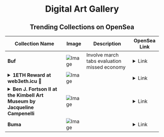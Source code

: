 <div align="center">

# Digital Art Gallery

## Trending Collections on OpenSea

| Collection Name                       | Image                                                                                     | Description                       | OpenSea Link                                                                                          |
|---------------------------------------|-------------------------------------------------------------------------------------------|-----------------------------------|--------------------------------------------------------------------------------------------------------|
| **Buf** | ![Image](https://i.seadn.io/s/raw/files/2543648036755eb28906735c948d824c.jpg?w=500&auto=format?w=200&auto=format) | Involve march tabs evaluation missed economy | <details><summary>Link</summary>[Buf](https://opensea.io/collection/buf-8)</details> |
| **<details><summary>1ETH Reward at web3eth.icu 🎁</summary></details>** | ![Image](https://i.seadn.io/s/raw/files/f3e8295c8cace6c28d4d7ebc130e2370.jpg?w=500&auto=format?w=200&auto=format) |  | <details><summary>Link</summary>[1ETH Reward at web3eth.icu 🎁](https://opensea.io/collection/1eth-reward-at-web3eth-icu-27)</details> |
| **<details><summary>Ben J. Fortson II at the Kimbell Art Museum by Jacqueline Campenelli</summary></details>** | ![Image](https://i.seadn.io/s/raw/files/74acfd603aaf9ea8590f69460ffff195.jpg?w=500&auto=format?w=200&auto=format) |  | <details><summary>Link</summary>[Ben J. Fortson II at the Kimbell Art Museum by Jacqueline Campenelli](https://opensea.io/collection/ben-j-fortson-ii-at-the-kimbell-art-museum-by-jacq)</details> |
| **Buma** | ![Image](https://i.seadn.io/s/raw/files/11f147f7d33743231f7f33f418e36481.jpg?w=500&auto=format?w=200&auto=format) |  | <details><summary>Link</summary>[Buma](https://opensea.io/collection/buma-1)</details> |

</div>